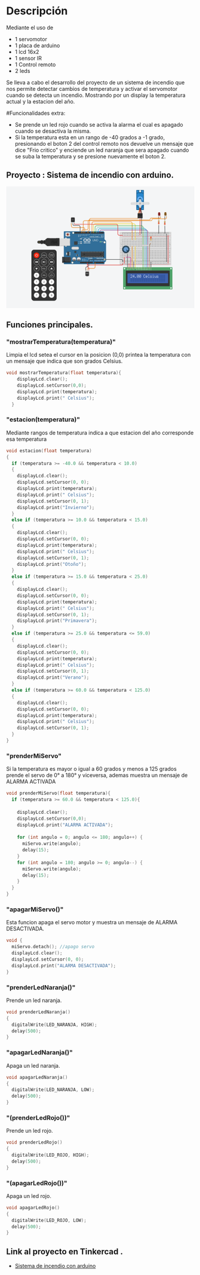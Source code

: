 # Descripción
Mediante el uso de
+ 1 servomotor  
+ 1 placa de arduino
+ 1 lcd 16x2
+ 1 sensor IR
+ 1 Control remoto
+ 2 leds

Se lleva a cabo el desarrollo del proyecto de un sistema de incendio que nos
permite detectar cambios de temperatura y activar el servomotor cuando se detecta
un incendio. Mostrando por un display la temperatura actual y la estacion del año. 

#Funcionalidades extra:
+ Se prende un led rojo cuando se activa la alarma el cual es apagado cuando
se desactiva la misma.
+ Si la temperatura esta en un rango de -40 grados a -1 grado, presionando el boton 2
del control remoto nos devuelve un mensaje que dice "Frio critico" y enciende un 
led naranja que sera apagado cuando se suba la temperatura y se presione nuevamente el boton 2.


## Proyecto : Sistema de incendio con arduino.


![visual](imagenes/esquemaSPD.png)
## Funciones principales.

### "mostrarTemperatura(temperatura)"
Limpia el lcd setea el cursor en la posicion (0,0) printea la temperatura con un mensaje
que indica que son grados Celsius.

```C++
void mostrarTemperatura(float temperatura){
    displayLcd.clear();
    displayLcd.setCursor(0,0);
    displayLcd.print(temperatura);
    displayLcd.print(" Celsius");
  }
```



### "estacion(temperatura)"
Mediante rangos de temperatura indica a que estacion del año corresponde esa temperatura

```C++
void estacion(float temperatura)
{
  if (temperatura >= -40.0 && temperatura < 10.0)
  {
    displayLcd.clear();
    displayLcd.setCursor(0, 0);
    displayLcd.print(temperatura);
    displayLcd.print(" Celsius");
    displayLcd.setCursor(0, 1);
    displayLcd.print("Invierno");
  }
  else if (temperatura >= 10.0 && temperatura < 15.0)
  {
    displayLcd.clear();
    displayLcd.setCursor(0, 0);
    displayLcd.print(temperatura);
    displayLcd.print(" Celsius");
    displayLcd.setCursor(0, 1);
    displayLcd.print("Otoño");
  }
  else if (temperatura >= 15.0 && temperatura < 25.0)
  {
    displayLcd.clear();
    displayLcd.setCursor(0, 0);
    displayLcd.print(temperatura);
    displayLcd.print(" Celsius");
    displayLcd.setCursor(0, 1);
    displayLcd.print("Primavera");
  }
  else if (temperatura >= 25.0 && temperatura <= 59.0)
  {
    displayLcd.clear();
    displayLcd.setCursor(0, 0);
    displayLcd.print(temperatura);
    displayLcd.print(" Celsius");
    displayLcd.setCursor(0, 1);
    displayLcd.print("Verano");
  }
  else if (temperatura >= 60.0 && temperatura < 125.0)
  {
    displayLcd.clear();
    displayLcd.setCursor(0, 0);
    displayLcd.print(temperatura);
    displayLcd.print(" Celsius");
    displayLcd.setCursor(0, 1);
  }
}
```

### "prenderMiServo"
Si la temperatura es mayor o igual a 60 grados y menos a 125 grados prende el servo de 0° a 180° y viceversa, ademas
muestra un mensaje de ALARMA ACTIVADA
```C++
void prenderMiServo(float temperatura){
  if (temperatura >= 60.0 && temperatura < 125.0){
    
    displayLcd.clear();
    displayLcd.setCursor(0,0);
    displayLcd.print("ALARMA ACTIVADA");
    
    for (int angulo = 0; angulo <= 180; angulo++) {
      miServo.write(angulo); 
      delay(15);  
    }
    for (int angulo = 180; angulo >= 0; angulo--) {
      miServo.write(angulo);  
      delay(15);  
    }
  }
}
```

### "apagarMiServo()"

Esta funcion apaga el servo motor y muestra un mensaje de ALARMA DESACTIVADA.
```C++
void {
  miServo.detach(); //apago servo
  displayLcd.clear();
  displayLcd.setCursor(0, 0);
  displayLcd.print("ALARMA DESACTIVADA"); 
}
```

### "prenderLedNaranja()"
Prende un led naranja.
```C++
void prenderLedNaranja()
{  
  digitalWrite(LED_NARANJA, HIGH);
  delay(500);  
}
```


### "apagarLedNaranja()"
Apaga un led naranja.
```C++
void apagarLedNaranja()
{  
  digitalWrite(LED_NARANJA, LOW);
  delay(500); 
}
```


### "(prenderLedRojo())"
Prende un led rojo.
```C++
void prenderLedRojo()
{
  digitalWrite(LED_ROJO, HIGH);  
  delay(500);                  
}
```


### "(apagarLedRojo())"
Apaga un led rojo.
```C++
void apagarLedRojo()
{
  digitalWrite(LED_ROJO, LOW);
  delay(500); 
}
```



## Link al proyecto en Tinkercad .
* [Sistema de incendio con arduino](https://www.tinkercad.com/things/43lA6GC9jwC-segundo-parcial-spd/editel)

